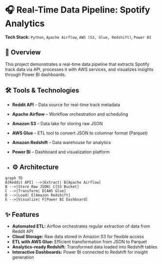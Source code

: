# 🎧 Real-Time Data Pipeline: Spotify Analytics

**Tech Stack:** `Python`, `Apache Airflow`, `AWS (S3, Glue, Redshift)`, `Power BI`

## 📌 Overview

This project demonstrates a real-time data pipeline that extracts Spotify track data via API, processes it with AWS services, and visualizes insights through Power BI dashboards.

## 🛠️ Tools & Technologies

- **Reddit API** – Data source for real-time track metadata  
- **Apache Airflow** – Workflow orchestration and scheduling  
- **Amazon S3** – Data lake for storing raw JSON  
- **AWS Glue** – ETL tool to convert JSON to columnar format (Parquet)  
- **Amazon Redshift** – Data warehouse for analytics  
- **Power BI** – Dashboard and visualization platform

- ## ⚙️ Architecture

```mermaid
graph TD
A[Reddit API] -->|Extract| B[Apache Airflow]
B -->|Store Raw JSON| C[S3 Bucket]
C -->|Transform| D[AWS Glue]
D -->|Load| E[Amazon Redshift]
E -->|Visualize| F[Power BI Dashboard]
```


## ✨ Features

- **Automated ETL:** Airflow orchestrates regular extraction of data from Reddit API  
- **Cloud Storage:** Raw data stored in Amazon S3 for flexible access  
- **ETL with AWS Glue:** Efficient transformation from JSON to Parquet  
- **Analytics-ready Redshift:** Transformed data loaded into Redshift tables  
- **Interactive Dashboards:** Power BI connected to Redshift for insight generation

